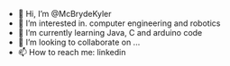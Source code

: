 - 👋 Hi, I’m @McBrydeKyler
- 👀 I’m interested in. computer engineering and robotics
- 🌱 I’m currently learning Java, C and arduino code
- 💞️ I’m looking to collaborate on ...
- 📫 How to reach me: linkedin

<!---
McBrydeKyler/McBrydeKyler is a ✨ special ✨ repository because its `README.md` (this file) appears on your GitHub profile.
You can click the Preview link to take a look at your changes.
--->
